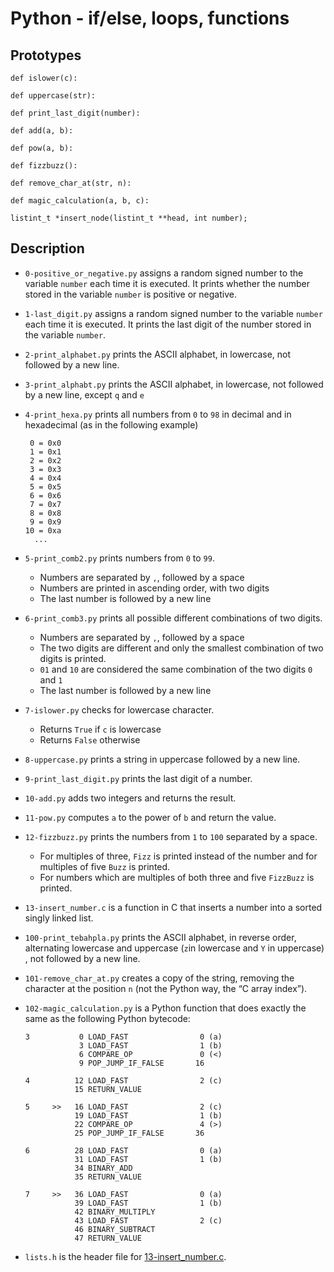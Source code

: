 # Python - if/else, loops, functions

## Prototypes
`def islower(c):`

`def uppercase(str):`

`def print_last_digit(number):`

`def add(a, b):`

`def pow(a, b):`

`def fizzbuzz():`

`def remove_char_at(str, n):`

`def magic_calculation(a, b, c):`

`listint_t *insert_node(listint_t **head, int number);`

## Description
* `0-positive_or_negative.py` assigns a random signed number to the variable `number` each time it is executed.
It prints whether the number stored in the variable `number` is positive or negative.

* `1-last_digit.py` assigns a random signed number to the variable `number` each time it is executed.
It prints the last digit of the number stored in the variable `number`.

* `2-print_alphabet.py` prints the ASCII alphabet, in lowercase, not followed by a new line.

* `3-print_alphabt.py` prints the ASCII alphabet, in lowercase, not followed by a new line, except `q` and `e`

* `4-print_hexa.py` prints all numbers from `0` to `98` in decimal and in hexadecimal (as in the following example)
  ```
   0 = 0x0
   1 = 0x1
   2 = 0x2
   3 = 0x3
   4 = 0x4
   5 = 0x5
   6 = 0x6
   7 = 0x7
   8 = 0x8
   9 = 0x9
  10 = 0xa
    ...
  
* `5-print_comb2.py` prints numbers from `0` to `99`.
  * Numbers are separated by `,`, followed by a space
  * Numbers are printed in ascending order, with two digits
  * The last number is followed by a new line

* `6-print_comb3.py` prints all possible different combinations of two digits.
  * Numbers are separated by `,`, followed by a space
  * The two digits are different and only the smallest combination of two digits is printed.
  * `01` and `10` are considered the same combination of the two digits `0` and `1`
  * The last number is followed by a new line

* `7-islower.py` checks for lowercase character.
  * Returns `True` if `c` is lowercase
  * Returns `False` otherwise

* `8-uppercase.py` prints a string in uppercase followed by a new line.

* `9-print_last_digit.py` prints the last digit of a number.

* `10-add.py` adds two integers and returns the result.

* `11-pow.py` computes `a` to the power of `b` and return the value.

* `12-fizzbuzz.py` prints the numbers from `1` to `100` separated by a space.
  * For multiples of three, `Fizz` is printed instead of the number and for multiples of five `Buzz` is printed.
  * For numbers which are multiples of both three and five `FizzBuzz` is printed.

* `13-insert_number.c` is  a function in C that inserts a number into a sorted singly linked list.

* `100-print_tebahpla.py` prints the ASCII alphabet, in reverse order, alternating lowercase and uppercase (`z`in lowercase and `Y` in uppercase) , not followed by a new line.

* `101-remove_char_at.py` creates a copy of the string, removing the character at the position `n` (not the Python way, the “C array index”).

* `102-magic_calculation.py` is a Python function that does exactly the same as the following Python bytecode:
  ```
  3           0 LOAD_FAST                0 (a)
              3 LOAD_FAST                1 (b)
              6 COMPARE_OP               0 (<)
              9 POP_JUMP_IF_FALSE       16

  4          12 LOAD_FAST                2 (c)
             15 RETURN_VALUE

  5     >>   16 LOAD_FAST                2 (c)
             19 LOAD_FAST                1 (b)
             22 COMPARE_OP               4 (>)
             25 POP_JUMP_IF_FALSE       36

  6          28 LOAD_FAST                0 (a)
             31 LOAD_FAST                1 (b)
             34 BINARY_ADD
             35 RETURN_VALUE

  7     >>   36 LOAD_FAST                0 (a)
             39 LOAD_FAST                1 (b)
             42 BINARY_MULTIPLY
             43 LOAD_FAST                2 (c)
             46 BINARY_SUBTRACT
             47 RETURN_VALUE

     ``` 

* `lists.h` is the header file for [13-insert_number.c](./13-insert_number.c).
